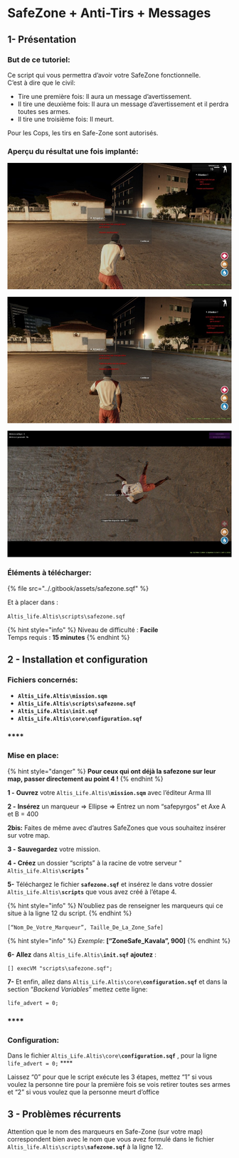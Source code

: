# SafeZone + Anti-Tirs + Messages

## 1- Présentation <a id="bkmrk-page-title"></a>

### **But de ce tutoriel:**

Ce script qui vous permettra d’avoir votre SafeZone fonctionnelle.  
C’est à dire que le civil:

- Tire une première fois: Il aura un message d’avertissement.  
- Il tire une deuxième fois: Il aura un message d’avertissement et il perdra toutes ses armes.  
- Il tire une troisième fois: Il meurt.

Pour les Cops, les tirs en Safe-Zone sont autorisés.

### **Aperçu du résultat une fois implanté:**

![](../.gitbook/assets/glb3lmwu3q9xdu4v-20171122161407_1.jpg)

![](../.gitbook/assets/iwvqjbmkx2wefq60-20171122161420_1.jpg)

![](../.gitbook/assets/6rvhdgo0jimmubas-20171122161604_1.jpg)

### **Éléments à télécharger:**

{% file src="../.gitbook/assets/safezone.sqf" %}

Et à placer dans : 

 `Altis_life.Altis\scripts\safezone.sqf`

{% hint style="info" %}
Niveau de difficulté : **Facile**  
Temps requis : **15 minutes**
{% endhint %}

## 2 - Installation et configuration <a id="bkmrk-page-title"></a>

### **Fichiers concernés:**

* **`Altis_Life.Altis\mission.sqm`**
* **`Altis_Life.Altis\scripts\safezone.sqf`**
* **`Altis_Life.Altis\init.sqf`**
* **`Altis_Life.Altis\core\configuration.sqf`**

### \*\*\*\*

### **Mise en place:**

{% hint style="danger" %}
**Pour ceux qui ont déjà la safezone sur leur map, passer directement au point 4 !**
{% endhint %}

**1 -** **Ouvrez** votre  `Altis_Life.Altis\`**`mission.sqm`**   avec l’éditeur Arma III

**2 -** **Insérez** un marqueur =&gt; Ellipse =&gt; Entrez un nom “safepyrgos” et Axe A et B = 400

**2bis:** Faites de même avec d’autres SafeZones que vous souhaitez insérer sur votre map.

**3 -** **Sauvegardez** votre mission.

**4 -** **Créez** un dossier “scripts” à la racine de votre serveur " `Altis_Life.Altis\`**`scripts`** "

**5-** Téléchargez le fichier **`safezone.sqf`**  et insérez le dans votre dossier `Altis_Life.Altis\`**`scripts`** que vous avez créé à l’étape 4.

{% hint style="info" %}
N’oubliez pas de renseigner les marqueurs qui ce situe à la ligne 12 du script.
{% endhint %}

`[“Nom_De_Votre_Marqueur”, Taille_De_La_Zone_Safe]`

{% hint style="info" %}
_Exemple_: **\[“ZoneSafe\_Kavala”, 900\]**
{% endhint %}

**6-** **Allez** dans `Altis_Life.Altis\`**`init.sqf`** **ajoutez** :

```text
[] execVM "scripts\safezone.sqf";
```

**7-** Et enfin, allez dans `Altis_Life.Altis\core\`**`configuration.sqf`** et dans la section “_Backend Variables_” mettez cette ligne:

```text
life_advert = 0;
```

### \*\*\*\*

### **Configuration:**

Dans le fichier `Altis_Life.Altis\core\`**`configuration.sqf`** , pour la ligne  `life_advert = 0;` ****

Laissez “0” pour que le script exécute les 3 étapes, mettez “1” si vous voulez la personne tire pour la première fois se vois retirer toutes ses armes et “2” si vous voulez que la personne meurt d’office

## 3 - Problèmes récurrents <a id="bkmrk-page-title"></a>

Attention que le nom des marqueurs en Safe-Zone \(sur votre map\) correspondent bien avec le nom que vous avez formulé dans le fichier  `Altis_life.Altis\scripts\`**`safezone.sqf`**   à la ligne 12.

